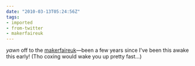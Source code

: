 ```yaml
---
date: "2010-03-13T05:24:56Z"
tags:
- imported
- from-twitter
- makerfaireuk
---
```

*yawn* off to the [makerfaireuk](/tags/makerfaireuk)—been a few years since I've been this awake this early\! \(Tho coxing would wake you up pretty fast…\)

